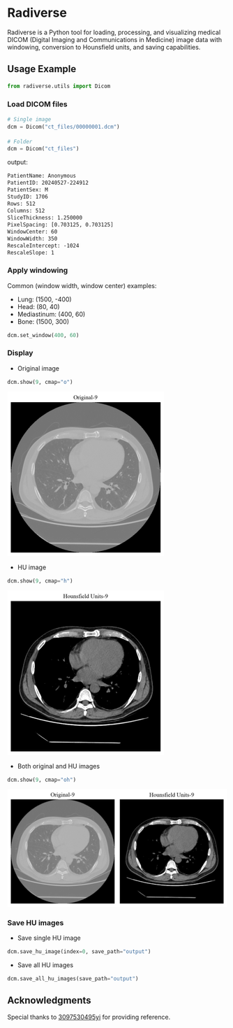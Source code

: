 # Radiverse

Radiverse is a Python tool for loading, processing, and visualizing medical DICOM (Digital Imaging and Communications in Medicine) image data with windowing, conversion to Hounsfield units, and saving capabilities.

## Usage Example

```python
from radiverse.utils import Dicom
```

### Load DICOM files

```python
# Single image
dcm = Dicom("ct_files/00000001.dcm")

# Folder
dcm = Dicom("ct_files")
```

output:
```
PatientName: Anonymous
PatientID: 20240527-224912
PatientSex: M
StudyID: 1706
Rows: 512
Columns: 512
SliceThickness: 1.250000
PixelSpacing: [0.703125, 0.703125]
WindowCenter: 60
WindowWidth: 350
RescaleIntercept: -1024
RescaleSlope: 1
```

### Apply windowing

Common (window width, window center) examples:

* Lung: (1500, -400)
* Head: (80, 40)
* Mediastinum: (400, 60)
* Bone: (1500, 300)

```python
dcm.set_window(400, 60)
```

### Display

* Original image
```python
dcm.show(9, cmap="o")
```

![](./img/original.png)

* HU image

```python
dcm.show(9, cmap="h")
```

![](./img/hu.png)

* Both original and HU images

```python
dcm.show(9, cmap="oh")
```

![](./img/both.png)

### Save HU images

* Save single HU image

```python
dcm.save_hu_image(index=0, save_path="output")
```

* Save all HU images

```python
dcm.save_all_hu_images(save_path="output")
```

## Acknowledgments

Special thanks to [3097530495yi](https://aistudio.baidu.com/projectdetail/5351683?channelType=0&channel=0) for providing reference.
